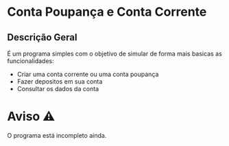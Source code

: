 # Conta Poupança e Conta Corrente


## Descrição Geral

É um programa simples com o objetivo de simular de forma mais basicas as funcionalidades:

- Criar uma conta corrente ou uma conta poupança
- Fazer depositos em sua conta
- Consultar os dados da conta

# Aviso ⚠️

O programa está incompleto ainda.
